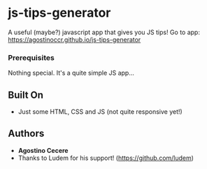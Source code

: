 # js-tips-generator
A useful (maybe?) javascript app that gives you JS tips! Go to app: https://agostinoccr.github.io/js-tips-generator

### Prerequisites

Nothing special. It's a quite simple JS app...

## Built On

* Just some HTML, CSS and JS (not quite responsive yet!)

## Authors

* **Agostino Cecere**
* Thanks to Ludem for his support! (https://github.com/ludem)

